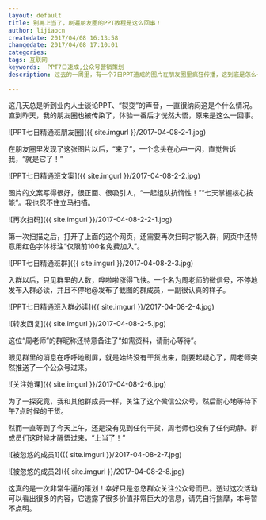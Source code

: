 ```yaml
---
layout: default
title: 别再上当了，刷遍朋友圈的PPT教程是这么回事！
author: lijiaocn
createdate: 2017/04/08 16:13:58
changedate: 2017/04/08 17:10:01
categories:
tags: 互联网
keywords:  PPT7日速成,公众号营销策划
description: 过去的一周里，有一个7日PPT速成的图片在朋友圈里疯狂传播，这到底是怎么一回事？

---
```


这几天总是听到业内人士谈论PPT、“裂变”的声音，一直很纳闷这是个什么情况。直到昨天，我的朋友圈也被传染了，体验一番后才恍然大悟，原来是这么一回事。

![PPT七日精通班朋友圈]({{ site.imgurl }}/2017-04-08-2-1.jpg)

在朋友圈里发现了这张图片以后，“来了”，一个念头在心中一闪，直觉告诉我，“就是它了！”

![PPT七日精通班文案]({{ site.imgurl }}/2017-04-08-2-2.jpg)

图片的文案写得很好，很正面、很吸引人，“一起组队抗惰性！”“七天掌握核心技能”。我也忍不住立马扫描。

![再次扫码]({{ site.imgurl }}/2017-04-08-2-2-1.jpg)

第一次扫描之后，打开了上面的这个网页，还需要再次扫码才能入群，网页中还特意用红色字体标注“仅限前100名免费加入”。

![PPT七日精通班群]({{ site.imgurl }}/2017-04-08-2-3.jpg)

入群以后，只见群里的人数，哗啦啦涨得飞快。一个名为周老师的微信号，不停地发布入群必读，并且不停地@发布了截图的群成员，一副很认真的样子。

![PPT七日精通班入群必读]({{ site.imgurl }}/2017-04-08-2-4.jpg)

![转发回复]({{ site.imgurl }}/2017-04-08-2-5.jpg)

这位“周老师”的群昵称还特意备注了“如需资料，请耐心等待”。

眼见群里的消息在呼呼地刷屏，就是始终没有干货出来，刚要起疑心了，周老师突然推送了一个公众号过来。

![关注她课]({{ site.imgurl }}/2017-04-08-2-6.jpg)

为了一探究竟，我和其他群成员一样，关注了这个微信公众号，然后耐心地等待下午7点时候的干货。

然而一直等到了今天上午，还是没有见到任何干货，周老师也没有了任何动静。群成员们这时候才醒悟过来，“上当了！”

![被忽悠的成员1]({{ site.imgurl }}/2017-04-08-2-7.jpg)

![被忽悠的成员2]({{ site.imgurl }}/2017-04-08-2-8.jpg)

这真的是一次非常牛逼的策划！幸好只是忽悠群众关注公众号而已。透过这次活动可以看出很多的内容，它透露了很多价值非常巨大的信息，请先自行揣摩，本号暂不点明。
